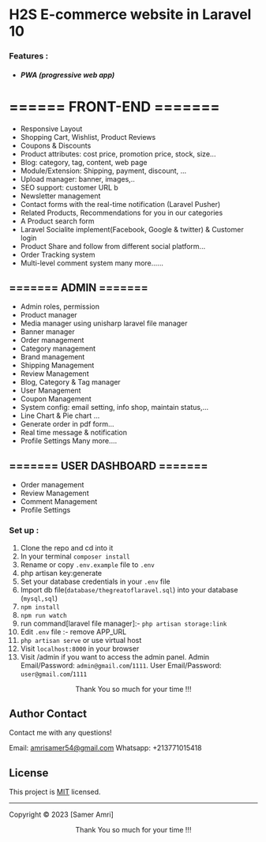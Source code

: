 #  H2S E-commerce website in  Laravel 10


### Features :
- ##### PWA (progressive web app)
# ====== FRONT-END =======

- Responsive Layout
- Shopping Cart, Wishlist, Product Reviews
- Coupons & Discounts
- Product attributes: cost price, promotion price, stock, size...
- Blog: category, tag, content, web page 
- Module/Extension: Shipping, payment, discount, ...
- Upload manager: banner, images,..
- SEO support: customer URL b
- Newsletter management
- Contact forms with the real-time notification (Laravel Pusher)
- Related Products, Recommendations for you in our categories
- A Product search form
- Laravel Socialite implement(Facebook, Google & twitter) & Customer login
- Product Share and follow from different social platform...
- Order Tracking system
- Multi-level comment system
many more......

## ======= ADMIN =======

- Admin roles, permission
- Product manager
- Media manager using unisharp laravel file manager
- Banner manager
- Order management
- Category management
- Brand management
- Shipping Management
- Review Management
- Blog, Category & Tag manager
- User Management
- Coupon Management
- System config: email setting, info shop, maintain status,...
- Line Chart & Pie chart ...
- Generate order in pdf form...
- Real time message & notification
- Profile Settings
Many more....


## ======= USER DASHBOARD =======


- Order management
- Review Management
- Comment Management
- Profile Settings

### Set up :

1. Clone the repo and cd into it
2. In your terminal  ```composer install```
3. Rename or copy ```.env.example``` file to ``.env``
4. php artisan key:generate
5. Set your database credentials in your ```.env``` file
6. Import db file(```database/thegreatoflaravel.sql```) into your database (```mysql,sql```)
7. ```npm install```
8. ```npm run watch```
9. run command[laravel file manager]:-  ```php artisan storage:link```
10. Edit ```.env``` file :- remove APP_URL
11. ```php artisan serve``` or use virtual host
12. Visit ```localhost:8000``` in your browser
13. Visit /admin if you want to access the admin panel. Admin Email/Password: ```admin@gmail.com```/```1111```. User Email/Password: ```user@gmail.com```/```1111```

<p style="text-align:center">Thank You so much for your time !!!</p>



 ## Author Contact
  Contact me with any questions!<br>

  Email: amrisamer54@gmail.com
  Whatsapp: +213771015418

  ## License
  This project is [MIT](https://choosealicense.com/licenses/mit/) licensed.<br />
<hr>
  Copyright © 2023 [Samer Amri]
  
<p style="text-align:center">Thank You so much for your time !!!</p>
